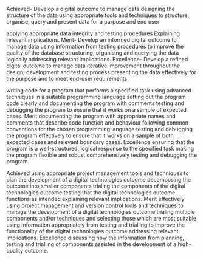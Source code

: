 Achieved- Develop a digital outcome to manage data
designing the structure of the data
using appropriate tools and techniques to structure, organise, query and present data for a purpose and end user


applying appropriate data integrity and testing procedures
Explaining relevant implications.
Merit- Develop an informed digital outcome to manage data
using information from testing procedures to improve the quality of the database
structuring, organising and querying the data logically
addressing relevant implications.
Excellence- Develop a refined digital outcome to manage data
iterative improvement throughout the design, development and testing process
presenting the data effectively for the purpose and to meet end-user requirements.

writing code for a program that performs a specified task 
using advanced techniques in a suitable programming language
setting out the program code clearly and documenting the program with comments 
testing and debugging the program to ensure that it works on a sample of expected cases.
Merit
documenting the program with appropriate names and comments that describe code function and behaviour
following common conventions for the chosen programming language
testing and debugging the program effectively to ensure that it works on a sample of both expected cases and relevant boundary cases. 
Excellence
ensuring that the program is a well-structured, logical response to the specified task
making the program flexible and robust
comprehensively testing and debugging the program. 

Achieved
using appropriate project management tools and techniques to plan the development of a digital technologies outcome
decomposing the outcome into smaller components
trialing the components of the digital technologies outcome
testing that the digital technologies outcome functions as intended
explaining relevant implications.
Merit
effectively using project management and version control tools and techniques to manage the development of a digital technologies outcome 
trialing multiple components and/or techniques and selecting those which are most suitable
using information appropriately from testing and trialling to improve the functionality of the digital technologies outcome 
addressing relevant implications. 
Excellence
discussing how the information from planning, testing and trialling of components assisted in the development of a high-quality outcome.

